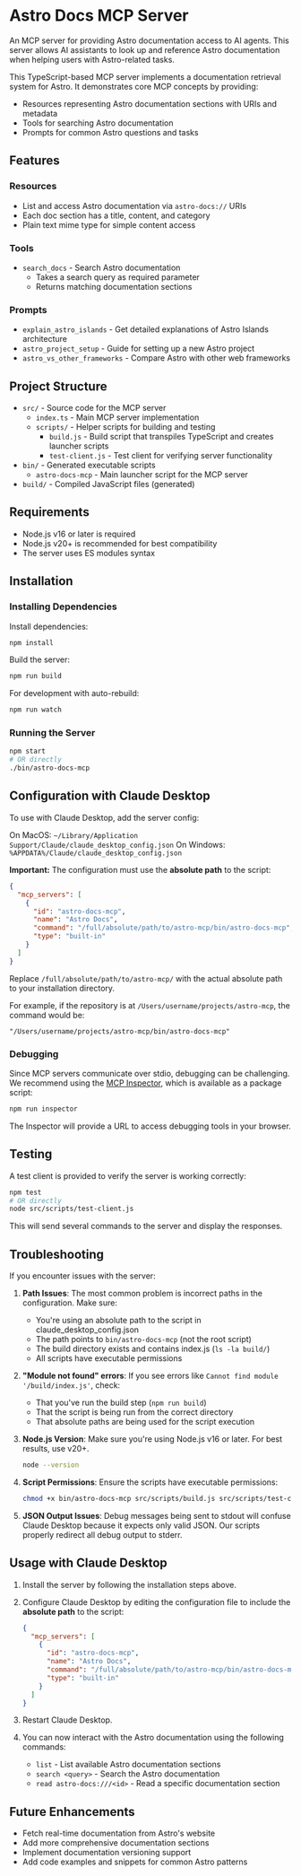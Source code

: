 # Astro Docs MCP Server

An MCP server for providing Astro documentation access to AI agents. This server allows AI assistants to look up and reference Astro documentation when helping users with Astro-related tasks.

This TypeScript-based MCP server implements a documentation retrieval system for Astro. It demonstrates core MCP concepts by providing:

- Resources representing Astro documentation sections with URIs and metadata
- Tools for searching Astro documentation
- Prompts for common Astro questions and tasks

## Features

### Resources
- List and access Astro documentation via `astro-docs://` URIs
- Each doc section has a title, content, and category
- Plain text mime type for simple content access

### Tools
- `search_docs` - Search Astro documentation
  - Takes a search query as required parameter
  - Returns matching documentation sections

### Prompts
- `explain_astro_islands` - Get detailed explanations of Astro Islands architecture
- `astro_project_setup` - Guide for setting up a new Astro project
- `astro_vs_other_frameworks` - Compare Astro with other web frameworks

## Project Structure

- `src/` - Source code for the MCP server
  - `index.ts` - Main MCP server implementation
  - `scripts/` - Helper scripts for building and testing
    - `build.js` - Build script that transpiles TypeScript and creates launcher scripts
    - `test-client.js` - Test client for verifying server functionality
- `bin/` - Generated executable scripts
  - `astro-docs-mcp` - Main launcher script for the MCP server
- `build/` - Compiled JavaScript files (generated)

## Requirements

- Node.js v16 or later is required
- Node.js v20+ is recommended for best compatibility
- The server uses ES modules syntax

## Installation

### Installing Dependencies

Install dependencies:
```bash
npm install
```

Build the server:
```bash
npm run build
```

For development with auto-rebuild:
```bash
npm run watch
```

### Running the Server

```bash
npm start
# OR directly
./bin/astro-docs-mcp
```

## Configuration with Claude Desktop

To use with Claude Desktop, add the server config:

On MacOS: `~/Library/Application Support/Claude/claude_desktop_config.json`
On Windows: `%APPDATA%/Claude/claude_desktop_config.json`

**Important:** The configuration must use the **absolute path** to the script:

```json
{
  "mcp_servers": [
    {
      "id": "astro-docs-mcp",
      "name": "Astro Docs",
      "command": "/full/absolute/path/to/astro-mcp/bin/astro-docs-mcp",
      "type": "built-in"
    }
  ]
}
```

Replace `/full/absolute/path/to/astro-mcp/` with the actual absolute path to your installation directory.

For example, if the repository is at `/Users/username/projects/astro-mcp`, the command would be:
```
"/Users/username/projects/astro-mcp/bin/astro-docs-mcp"
```

### Debugging

Since MCP servers communicate over stdio, debugging can be challenging. We recommend using the [MCP Inspector](https://github.com/modelcontextprotocol/inspector), which is available as a package script:

```bash
npm run inspector
```

The Inspector will provide a URL to access debugging tools in your browser.

## Testing

A test client is provided to verify the server is working correctly:

```bash
npm test
# OR directly
node src/scripts/test-client.js
```

This will send several commands to the server and display the responses.

## Troubleshooting

If you encounter issues with the server:

1. **Path Issues**: The most common problem is incorrect paths in the configuration. Make sure:
   - You're using an absolute path to the script in claude_desktop_config.json
   - The path points to `bin/astro-docs-mcp` (not the root script)
   - The build directory exists and contains index.js (`ls -la build/`)
   - All scripts have executable permissions

2. **"Module not found" errors**: If you see errors like `Cannot find module '/build/index.js'`, check:
   - That you've run the build step (`npm run build`)
   - That the script is being run from the correct directory
   - That absolute paths are being used for the script execution

3. **Node.js Version**: Make sure you're using Node.js v16 or later. For best results, use v20+.
   ```bash
   node --version
   ```

4. **Script Permissions**: Ensure the scripts have executable permissions:
   ```bash
   chmod +x bin/astro-docs-mcp src/scripts/build.js src/scripts/test-client.js
   ```

5. **JSON Output Issues**: Debug messages being sent to stdout will confuse Claude Desktop because it expects only valid JSON. Our scripts properly redirect all debug output to stderr.

## Usage with Claude Desktop

1. Install the server by following the installation steps above.

2. Configure Claude Desktop by editing the configuration file to include the **absolute path** to the script:
   ```json
   {
     "mcp_servers": [
       {
         "id": "astro-docs-mcp",
         "name": "Astro Docs",
         "command": "/full/absolute/path/to/astro-mcp/bin/astro-docs-mcp",
         "type": "built-in"
       }
     ]
   }
   ```

3. Restart Claude Desktop.

4. You can now interact with the Astro documentation using the following commands:
   - `list` - List available Astro documentation sections
   - `search <query>` - Search the Astro documentation
   - `read astro-docs:///<id>` - Read a specific documentation section

## Future Enhancements

- Fetch real-time documentation from Astro's website
- Add more comprehensive documentation sections
- Implement documentation versioning support
- Add code examples and snippets for common Astro patterns
